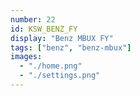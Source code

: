 ```yaml
---
number: 22
id: KSW_BENZ_FY
display: "Benz MBUX FY"
tags: ["benz", "benz-mbux"]
images:
  - "./home.png"
  - "./settings.png"
---
```

